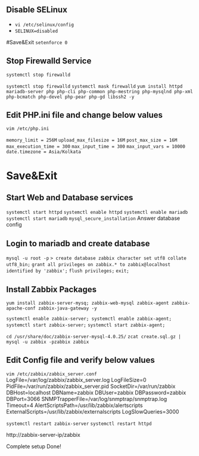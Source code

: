 ## Disable SELinux ##
- `vi /etc/selinux/config`
- `SELINUX=disabled`

#Save&Exit
`setenforce 0`

## Stop Firewalld Service ##
`systemctl stop firewalld`

`systemctl stop firewalld`
`systemctl mask firewalld`
`yum install httpd mariadb-server php php-cli php-common php-mestring php-mysqlnd php-xml php-bcmatch php-devel php-pear php-gd libssh2 -y`

## Edit PHP.ini file and change below values ##
`vim /etc/php.ini`

`memory_limit = 256M`
`upload_max_filesize = 16M`
`post_max_size = 16M`
`max_execution_time = 300`
`max_input_time = 300`
`max_input_vars = 10000`
`date.timezone = Asia/Kolkata`

# Save&Exit

## Start Web and Database services ##
`systemctl start httpd`
`systemctl enable httpd`
`systemctl enable mariadb`
`systemctl start mariadb`
`mysql_secure_installation`
Answer database config

## Login to mariadb and create database ##
`mysql -u root -p`
`> create database zabbix character set utf8 collate utf8_bin;`
`grant all privileges on zabbix.* to zabbix@localhost identified by 'zabbix';`
`flush privileges;`
`exit;`

## Install Zabbix Packages ##
`yum install zabbix-server-mysq; zabbix-web-mysql zabbix-agent zabbix-apache-conf zabbix-java-gateway -y`

`systemctl enable zabbix-server; systemctl enable zabbix-agent;`
`systemctl start zabbix-server;`
`systemctl start zabbix-agent;`

`cd /usr/share/doc/zabbix-server-mysql-4.0.25/`
`zcat create.sql.gz | mysql -u zabbix -pzabbix zabbix`

## Edit Config file and verify below values ##
`vim /etc/zabbix/zabbix_server.conf`
LogFile=/var/log/zabbix/zabbix_server.log
LogFileSize=0
PidFile=/var/run/zabbix/zabbix_server.pid
SocketDir=/var/run/zabbix
DBHost=localhost
DBName=zabbix
DBUser=zabbix
DBPassword=zabbix
DBPort=3066
SNMPTrapperFile=/var/log/snmptrap/snmptrap.log
Timeout=4
AlertScriptsPath=/usr/lib/zabbix/alertscripts
ExternalScripts=/usr/lib/zabbix/externalscripts
LogSlowQueries=3000

`systemctl restart zabbix-server`
`systemctl restart httpd`

http://zabbix-server-ip/zabbix

Complete setup
Done!
